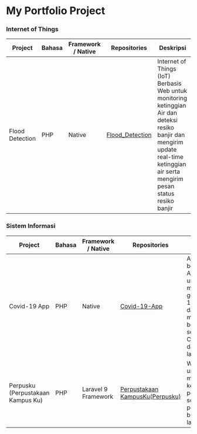 # My Portfolio Project

### Internet of Things

| Project         | Bahasa | Framework / Native | Repositories                                                 | Deskripsi                                                    |
| --------------- | ------ | ------------------ | ------------------------------------------------------------ | ------------------------------------------------------------ |
| Flood Detection | PHP    | Native             | [Flood_Detection](https://github.com/adepras/Flood_Detection) | Internet of Things (IoT) Berbasis Web untuk monitoring ketinggian Air dan deteksi resiko banjir dan mengirim update real-time ketinggian air serta mengirim pesan status resiko banjir |

### Sistem Informasi

| Project                           | Bahasa | Framework / Native  | Repositories                                                 | Deskripsi                                                    |
| --------------------------------- | ------ | ------------------- | ------------------------------------------------------------ | ------------------------------------------------------------ |
| Covid-19 App                      | PHP    | Native              | [Covid-19-App](https://github.com/adepras/Covid-19-App)      | Aplikasi berbasis Android untuk mengetahui gejala Covid-19 di user dan cara menghindari, berita terkini seputar Covid-19 dan fitur lainnya |
| Perpusku (Perpustakaan Kampus Ku) | PHP    | Laravel 9 Framework | [Perpustakaan KampusKu(Perpusku)](https://github.com/adepras/Perpusku) | Website untuk menunjang kebutuhan di perpustakaan seperti peminjaman buku dan lain-lain |

